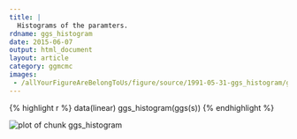 ```yaml
---
title: |
  Histograms of the paramters.
rdname: ggs_histogram
date: 2015-06-07
output: html_document
layout: article
category: ggmcmc
images:
 - /allYourFigureAreBelongToUs/figure/source/1991-05-31-ggs_histogram/ggs_histogram-1.png
---
```





{% highlight r %}
data(linear)
ggs_histogram(ggs(s))
{% endhighlight %}

![plot of chunk ggs_histogram](/allYourFigureAreBelongToUs/figure/source/1991-05-31-ggs_histogram/ggs_histogram-1.png) 